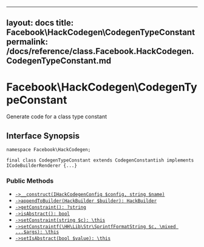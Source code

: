 
***

layout: docs
title: Facebook\\HackCodegen\\CodegenTypeConstant
permalink: /docs/reference/class.Facebook.HackCodegen.CodegenTypeConstant.md
---







# Facebook\\HackCodegen\\CodegenTypeConstant




Generate code for a class type constant




## Interface Synopsis




``` Hack
namespace Facebook\HackCodegen;

final class CodegenTypeConstant extends CodegenConstantish implements ICodeBuilderRenderer {...}
```




### Public Methods




- [` ->__construct(IHackCodegenConfig $config, string $name) `](<class.Facebook.HackCodegen.CodegenTypeConstant.__construct.md>)
- [` ->appendToBuilder(HackBuilder $builder): HackBuilder `](<class.Facebook.HackCodegen.CodegenTypeConstant.appendToBuilder.md>)
- [` ->getConstraint(): ?string `](<class.Facebook.HackCodegen.CodegenTypeConstant.getConstraint.md>)
- [` ->isAbstract(): bool `](<class.Facebook.HackCodegen.CodegenTypeConstant.isAbstract.md>)
- [` ->setConstraint(string $c): \this `](<class.Facebook.HackCodegen.CodegenTypeConstant.setConstraint.md>)
- [` ->setConstraintf(\HH\Lib\Str\SprintfFormatString $c, \mixed ...$args): \this `](<class.Facebook.HackCodegen.CodegenTypeConstant.setConstraintf.md>)
- [` ->setIsAbstract(bool $value): \this `](<class.Facebook.HackCodegen.CodegenTypeConstant.setIsAbstract.md>)